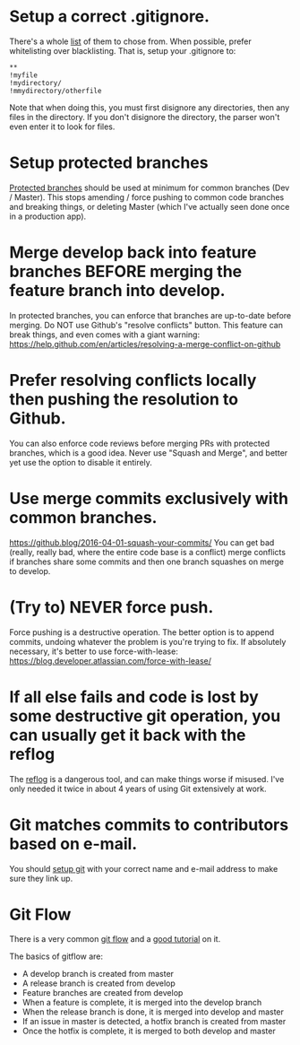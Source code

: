 # Setup a correct .gitignore.
There's a whole [list](https://github.com/github/gitignore) of them to chose from.  When possible, prefer whitelisting over blacklisting.  That is, setup your .gitignore to:

```
**
!myfile
!mydirectory/
!mmydirectory/otherfile
```

Note that when doing this, you must first disignore any directories, then any files in the directory.  If you don't disignore the directory, the parser won't even enter it to look for files.

# Setup protected branches
[Protected branches](https://help.github.com/en/articles/about-protected-branches) should be used at minimum for common branches (Dev / Master).  This stops amending / force pushing to common code branches and breaking things, or deleting Master (which I've actually seen done once in a production app).

# Merge develop back into feature branches BEFORE merging the feature branch into develop. 

In protected branches, you can enforce that branches are up-to-date before merging. Do NOT use Github's "resolve conflicts" button.  This feature can break things, and even comes with a giant warning: https://help.github.com/en/articles/resolving-a-merge-conflict-on-github 

# Prefer resolving conflicts locally then pushing the resolution to Github.

You can also enforce code reviews before merging PRs with protected branches, which is a good idea. Never use "Squash and Merge", and better yet use the option to disable it entirely.

# Use merge commits exclusively with common branches.

https://github.blog/2016-04-01-squash-your-commits/  You can get bad (really, really bad, where the entire code base is a conflict) merge conflicts if branches share some commits and then one branch squashes on merge to develop.

# (Try to) NEVER force push.

Force pushing is a destructive operation.  The better option is to append commits, undoing whatever the problem is you're trying to fix.  If absolutely necessary, it's better to use force-with-lease: https://blog.developer.atlassian.com/force-with-lease/

# If all else fails and code is lost by some destructive git operation, you can usually get it back with the reflog

The [reflog](https://www.atlassian.com/git/tutorials/rewriting-history/git-reflog) is a dangerous tool, and can make things worse if misused.  I've only needed it twice in about 4 years of using Git extensively at work.

# Git matches commits to contributors based on e-mail.

You should [setup git](https://git-scm.com/book/en/v2/Getting-Started-First-Time-Git-Setup) with your correct name and e-mail address to make sure they link up.

# Git Flow

There is a very common [git flow](https://nvie.com/posts/a-successful-git-branching-model/) and a [good tutorial](https://www.atlassian.com/git/tutorials/comparing-workflows/gitflow-workflow) on it.

The basics of gitflow are:
- A develop branch is created from master
- A release branch is created from develop
- Feature branches are created from develop
- When a feature is complete, it is merged into the develop branch
- When the release branch is done, it is merged into develop and master
- If an issue in master is detected, a hotfix branch is created from master
- Once the hotfix is complete, it is merged to both develop and master